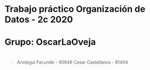# Trabajo práctico Organización de Datos - 2c 2020
#
# Grupo: OscarLaOveja
#
> Aristegui Facundo - 90646
> Cesar Castellanos - 81404
